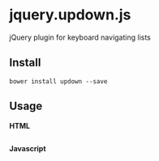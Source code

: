 jquery.updown.js
================

jQuery plugin for keyboard navigating lists

## Install

```
bower install updown --save
```

## Usage

**HTML**

```HTML

```

**Javascript**

```javascript

```
